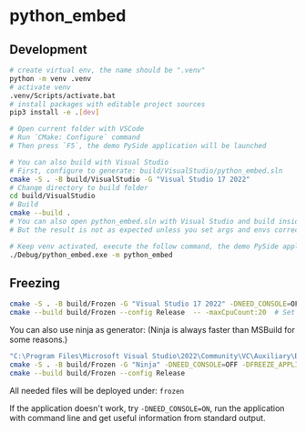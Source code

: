 # python_embed

## Development

```bash
# create virtual env, the name should be ".venv"
python -m venv .venv
# activate venv
.venv/Scripts/activate.bat
# install packages with editable project sources
pip3 install -e .[dev]

# Open current folder with VSCode
# Run `CMake: Configure` command
# Then press `F5`, the demo PySide application will be launched

# You can also build with Visual Studio
# First, configure to generate: build/VisualStudio/python_embed.sln
cmake -S . -B build/VisualStudio -G "Visual Studio 17 2022"
# Change directory to build folder
cd build/VisualStudio
# Build
cmake --build .
# You can also open python_embed.sln with Visual Studio and build inside Visual Studio
# But the result is not as expected unless you set args and envs correctly (See `.vscode/launch.json` for more information)

# Keep venv activated, execute the follow command, the demo PySide application will also be launched
./Debug/python_embed.exe -m python_embed
```

## Freezing

```bash
cmake -S . -B build/Frozen -G "Visual Studio 17 2022" -DNEED_CONSOLE=OFF -DFREEZE_APPLICATION=ON -DCMAKE_BUILD_TYPE:STRING=Release
cmake --build build/Frozen --config Release  -- -maxCpuCount:20  # Set your cpu count at the last parameter to speed up
```

You can also use ninja as generator: (Ninja is always faster than MSBuild for some reasons.)

```bash
"C:\Program Files\Microsoft Visual Studio\2022\Community\VC\Auxiliary\Build\vcvarsall.bat" x64
cmake -S . -B build/Frozen -G "Ninja" -DNEED_CONSOLE=OFF -DFREEZE_APPLICATION=ON -DCMAKE_BUILD_TYPE:STRING=Release
cmake --build build/Frozen --config Release
```

All needed files will be deployed under: `frozen`

If the application doesn't work, try `-DNEED_CONSOLE=ON`, run the application with command line and get useful information from standard output.
